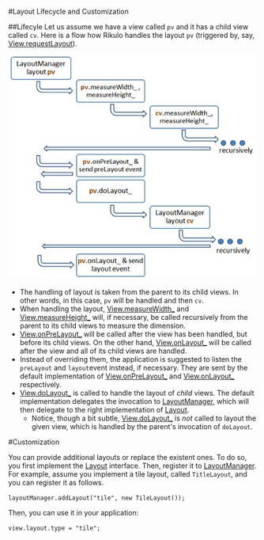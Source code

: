 #Layout Lifecycle and Customization

##Lifecyle
Let us assume we have a view called `pv` and it has a child view called `cv`. Here is a flow how Rikulo handles the layout `pv` (triggered by, say, [View.requestLayout](api:view)).

![Lifecylce of Layout](layoutLifecycle.jpg)

* The handling of layout is taken from the parent to its child views. In other words, in this case, `pv` will be handled and then `cv`.
* When handling the layout, [View.measureWidth_](api:view) and [View.measureHeight_](api:view) will, if necessary, be called recursively from the parent to its child views to measure the dimension.
* [View.onPreLayout_](api:view) will be called after the view has been handled, but before its child views. On the other hand, [View.onLayout_](api:view) will be called after the view and all of its child views are handled.
* Instead of overriding them, the application is suggested to listen the `preLayout` and `layout`event instead, if necessary. They are sent by the default implementation of [View.onPreLayout_](api:view) and [View.onLayout_](api:view) respectively.
* [View.doLayout_](api:view) is called to handle the layout of *child* views. The default implementation delegates the invocation to [LayoutManager](api:layout), which will then delegate to the right implementation of [Layout](api:layout).
    * Notice, though a bit subtle, [View.doLayout_](api:view) is *not* called to layout the given view, which is handled by the parent's invocation of `doLayout`.

#Customization

You can provide additional layouts or replace the existent ones. To do so, you first implement the [Layout](api:layout) interface. Then, register it to [LayoutManager](api:layout). For example, assume you implement a tile layout, called `TitleLayout`, and  you can register it as follows.

    layoutManager.addLayout("tile", new TileLayout());

Then, you can use it in your application:

    view.layout.type = "tile";
